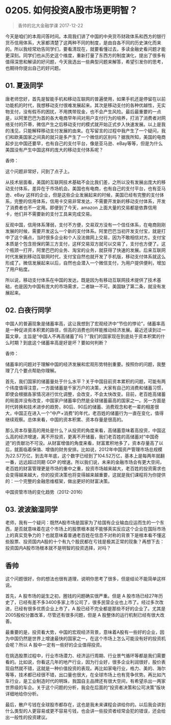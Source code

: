 # 0205. 如何投资A股市场更明智？
> 香帅的北大金融学课
2017-12-22

今天是咱们的本周问答时间。本周我们讲了中国的中央货币财政体系和西方的银行货币信用体系，大家都清楚了这两种不同的制度，是由自各不同的历史演化而来的。所以我经常劝告同学们，要看清现在，就要看懂过去，多读金融史看问题才能更深刻。同学们也从历史这个维度，重新打量了东西方的制度演化，提出了很多有值得深思和解读的好问题，今天我选出一些典型问题来解答，希望引发你的思考，也期待你提出自己的好问题。

## 01. 夏汲同学

唐老师您好，首先是智能手机和移动互联网的普遍使用，如果手机还是停留在以前功能机的时代，我想移动支付很难发展起来。其次是移动支付的各种优越性，无实物支付，没有假币的困扰，不用携带现金，也不会产生风险。最后最重要的一点是，以阿里巴巴为首的各大电商早年间对用户支付行为的培养，打消了消费者对网络支付的芥蒂，微信产生之后移动支付的模式就开始正式步入快速发展。以上是我的浅见，只能解释移动支付发展的由来。在写留言的过程中我产生了一个疑问，我们和欧美国家之间真的就只是多产生了一个微信的区别吗？据我所知，美国的电商起步比中国还要早，也有自己的支付平台，像是亚马逊、eBay等等，但是为什么美国没有产生中国这样的庞大的移动支付体系呢？

香帅：

这个问题非常好，问到了点子上。

从技术层面看，美国的互联网技术基础不会比我们差，之所以没有发展出庞大的移动支付体系，差异在于市场机会。美国也有电商，也有自己的支付平台，也有亚马逊、eBay 这样的企业，但是这些企业发展起来的时候，美国已经有完整的支付体系，完整的信用体系，信用卡交易非常发达，不需要开发新的移动支付体系，开发了消费者也不一定用。即便到了今天，amazon 上面大量的交易都是依靠信用卡，他们并不需要新的支付工具来完成交易。

反观中国，信用体系薄弱，支付不方便，交易双方没有一个信任体系，在电商刚刚发展的时候，需要开发这么一个新的支付体系。阿里巴巴当初开发支付宝，就是打中了这个痛点，当时很多企业和个人没法做网上交易，因为不敢相信对方。支付宝本质是个包含担保的第三方支付，这样交易双方就可以交易了，支付也方便了。这个瓶颈一打开，阿里巴巴的业务、淘宝的业务，就获得了快速的发展。后来互联网时代发展到移动互联网时代，支付宝自然也就开发了手机版，移动支付体系就这么形成了。微信发展起来以后，自然也会潜入一个微信支付，为用户提供便利，增加了用户粘度。

所以说，移动支付体系在中国的发达，既是因为有移动互联网技术提供了技术基础，也是因为中国有庞大的市场需求，二者缺一不可。美国缺了第二条，就没有发展起来。

## 02. 白夜行同学

中国人的普遍现象是储蓄率高，这让我想到了宏观经济中“节俭的悖论”，储蓄率高是一种促进资本积累的路径，但高的消费也同样能推动经济发展。最近还读到过一篇文章，主旨是“中国人不再高储蓄了吗？”我们的国家现在到底处于资本积累的什么时期？到底这个储蓄率高是好是坏？要如何判断？

香帅：

储蓄率的问题对于理解中国的经济发展和宏观形势特别重要。按照你的问题，我整理了几个要点帮助你理解。

首先，我们国家的储蓄量处于什么水平？关于中国目前资本累积的问题，可能有两个纬度值得注意，一方面储蓄是千家万户的决策，大家有自己的消费和储蓄习惯，即使会根据各家情况进行优化调整，会改变，不会太快改变。目前，老百姓高储蓄的局面并没有改变，中国家户储蓄率仍然是全球储蓄最高的国家之一。另一方面是时代转换和技术进步的趋势，80后、90后的储蓄、消费观念和老一辈的相差很大，中国正在进入一个“中产+消费”的年代，老百姓的储蓄行为一直在变化，值得继续观察。总体来看，中国的资本积累、资本存量是很高的。

那么资本存量高的用处是什么？从投资的角度来看，高储蓄意味着高投资，中国这么高的经济增速，离不开投资，更离不开储蓄，我们老百姓的高储蓄对“中国奇迹”的贡献功不可没。从财富增值的角度来看，财富累积地多了，资本存量高了以后，就面临着保值、增值的财务安排。比如说，2012年中国资产管理市场总规模为22.57万亿，到去年年底，这个数字已经到了104.52万亿，基本上是每两年就翻一番，远远超过同期 GDP 的增速。所以我们说，未来的金融市场会有更大空间，老百姓的财富管理更是市场的重中之重，投资市场越来越大，老百姓的投资需求也会变得越来越大，你的投资决策也将变得越来越重要，这就是我们课程将为你提供的：一个完整的金融思维框架，做出更好的财富决策。

中国资管市场的变化趋势（2012-2016）

## 03. 波波脑湿同学

老师，我有一个疑问：既然A股市场是国家为了给国有企业输血应运而生的一个东西，是否就意味着在这个市场上的股票根本就不能够真实反应这个企业在国际市场上的真实竞争力的？也就意味着普通老百姓在信息不对称的背景下是根本看不懂这些股票、投资国内A股的十个有九个股民都在亏钱是极其正常的现象？再想下去：投资国内A股市场根本就不是明智的投资选择，对吗？

## 香帅

这个问题很好，你的想法也很有道理，说明你思考了很多，但是结论不能简单这样说。

首先，A 股巿场的诞生之初，圈钱的问题确实很严重。但是 A 股市场已经27年历史了，已经有差不多3400多家上市公司了，很多民营企业也上市了。经过多次改进，已经有很多优质企业上市了，A 股已经不完全都是那些不好的企业了。尤其是2005股权分置改革，尽管还有很多问题，但是 A 股整体的运行机制已经有很大改善。

最重要的是，投资看大势，中国的宏观经济背景，意味着A股有一些好的企业，因为中国仍然是世界上增速最快的国家之一，在这个市场上怎么可能没有好的投资机会呢？所以 A 股中一定有一些好的企业值得投资。

在挑选股票过程中，行业市场潜力、经济运行周期、行业景气循环等都是我们需要看的。比如说，你看这几年的地产行业，因为行业好，很多企业利润很好，股价表现自然就不错，这就是一种价值投资的表现。再比如家电行业，格力、美的、海尔等等，技术都已经很不错，出口量也很大，在全球市场上也有竞争优势。再比如汽车行业，是工业制造时代的明珠，我国自主品牌还有很大空间，有希望杀出一两家世界级的车企。关于这个问题的分析，我会在后面的“投资者决策和公司决策”版块详细地给你分析。

最后，散户亏钱在全球股市都存在，这也是我未来课程会讲给你的。以后我会讲到什么类型的人更容易或更不容易亏钱，也会讲一些投资者经常会犯的错误，还会给出一般性的投资建议。

